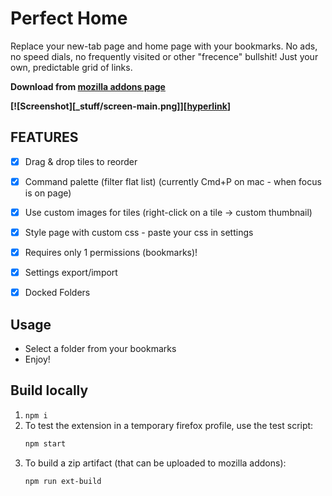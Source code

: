 # Perfect Home
Replace your new-tab page and home page with your bookmarks.
No ads, no speed dials, no frequently visited or other "frecence" bullshit!
Just your own, predictable grid of links.

**Download from [mozilla addons page](https://addons.mozilla.org/en-US/firefox/addon/perfect-home/)**

**[![Screenshot][_stuff/screen-main.png]][[hyperlink](https://addons.mozilla.org/en-US/firefox/addon/perfect-home/)]**

## FEATURES
- [x] Drag & drop tiles to reorder
- [x] Command palette (filter flat list) (currently Cmd+P on mac - when focus is on page)
- [x] Use custom images for tiles (right-click on a tile -> custom thumbnail)
- [x] Style page with custom css - paste your css in settings
- [x] Requires only 1 permissions (bookmarks)!
- [x] Settings export/import
- [x] Docked Folders


## Usage
- Select a folder from your bookmarks
- Enjoy!


## Build locally
1. `npm i`
2. To test the extension in a temporary firefox profile, use the test script:
    ```sh
    npm start
    ```
3. To build a zip artifact (that can be uploaded to mozilla addons):
    ```sh
    npm run ext-build
    ```
